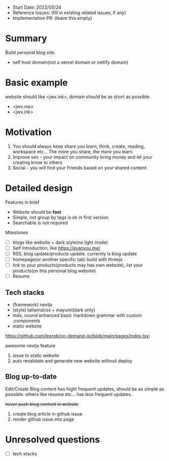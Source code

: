 - Start Date: 2022/05/24
- Reference Issues: (fill in existing related issues, if any)
- Implementation PR: (leave this empty)

# Summary

Build personal blog site.

- self host domain(not a vercel domain or netlify domain)

# Basic example

website should like <jwx.ink>, domain should be as short as possible.

- <jwx.me>
- <jwx.ink>

# Motivation

1. You should always keep share you learn, think, create, reading, workspace etc... The more you share, the more you learn.
2. Improve seo - your impact on community bring money and let your creating know to others
3. Social - you will find your Friends based on your shared content.

# Detailed design

Features in brief

- Website should be **fast**
- Simple, not group by tags is ok in first version.
- Searchable is not required 

Milestones

- [ ] blogs like website + dark style(no light mode)
- [ ] Self Introduction, like https://evanyou.me/
- [ ] RSS, blog update/products update. currently is blog update
- [ ] homepage(or another specific tab) build with threejs
- [ ] link to your products(products may has own website), list your products(on this personal blog website)
- [ ] Resume

## Tech stacks

- (framework) nextjs
- (style) tailwindcss + mayumi(dark only)
- mdx, cound enhanced basic markdown grammar with custom ;components
- static website

https://github.com/leerob/on-demand-isr/blob/main/pages/index.tsx;

awesome nextjs feature

1. issue to static website
2. auto revalidate and generate new website without deploy
## Blog up-to-date

Edit/Create Blog content has hight frequent updates, should be as simple as possible. others like resume etc... has less frequent updates.

~~never push blog content in website~~

1. create blog article in github issue
2. render github issue into page


# Unresolved questions

- [ ] tech stacks